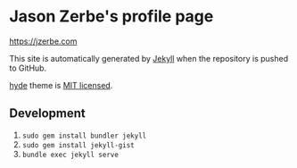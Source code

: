 # Jason Zerbe's profile page
<https://jzerbe.com>

This site is automatically generated by [Jekyll](http://github.com/mojombo/jekyll)
when the repository is pushed to GitHub.

[hyde](https://github.com/poole/hyde) theme is [MIT licensed](https://github.com/poole/hyde/blob/master/LICENSE.md).

## Development
1. `sudo gem install bundler jekyll`
1. `sudo gem install jekyll-gist`
1. `bundle exec jekyll serve`
